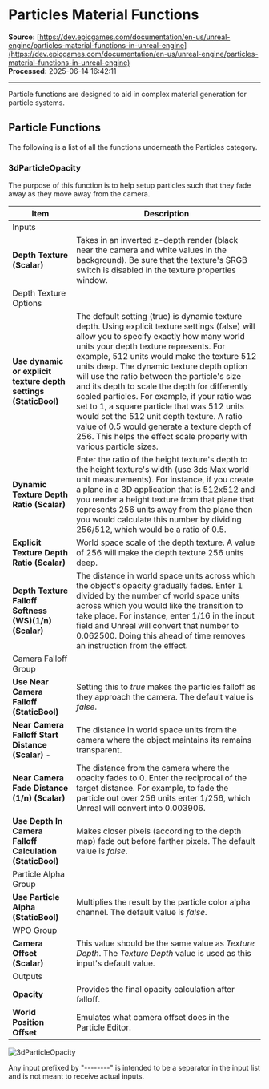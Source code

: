 # Particles Material Functions

**Source:** [https://dev.epicgames.com/documentation/en-us/unreal-engine/particles-material-functions-in-unreal-engine](https://dev.epicgames.com/documentation/en-us/unreal-engine/particles-material-functions-in-unreal-engine)  
**Processed:** 2025-06-14 16:42:11

---

Particle functions are designed to aid in complex material generation for particle systems.

## Particle Functions

The following is a list of all the functions underneath the Particles category.

### 3dParticleOpacity

The purpose of this function is to help setup particles such that they fade away as they move away from the camera.

| Item | Description |
| --- | --- |
| Inputs |   |
| **Depth Texture (Scalar)** | Takes in an inverted z-depth render (black near the camera and white values in the background). Be sure that the texture's SRGB switch is disabled in the texture properties window. |
| Depth Texture Options |   |
| **Use dynamic or explicit texture depth settings (StaticBool)** | The default setting (true) is dynamic texture depth. Using explicit texture settings (false) will allow you to specify exactly how many world units your depth texture represents. For example, 512 units would make the texture 512 units deep. The dynamic texture depth option will use the ratio between the particle's size and its depth to scale the depth for differently scaled particles. For example, if your ratio was set to 1, a square particle that was 512 units would set the 512 unit depth texture. A ratio value of 0.5 would generate a texture depth of 256. This helps the effect scale properly with various particle sizes. |
| **Dynamic Texture Depth Ratio (Scalar)** | Enter the ratio of the height texture's depth to the height texture's width (use 3ds Max world unit measurements). For instance, if you create a plane in a 3D application that is 512x512 and you render a height texture from that plane that represents 256 units away from the plane then you would calculate this number by dividing 256/512, which would be a ratio of 0.5. |
| **Explicit Texture Depth Ratio (Scalar)** | World space scale of the depth texture. A value of 256 will make the depth texture 256 units deep. |
| **Depth Texture Falloff Softness (WS)(1/n) (Scalar)** | The distance in world space units across which the object's opacity gradually fades. Enter 1 divided by the number of world space units across which you would like the transition to take place. For instance, enter 1/16 in the input field and Unreal will convert that number to 0.062500. Doing this ahead of time removes an instruction from the effect. |
| Camera Falloff Group |   |
| **Use Near Camera Falloff (StaticBool)** | Setting this to *true* makes the particles falloff as they approach the camera. The default value is *false*. |
| **Near Camera Falloff Start Distance (Scalar)** - | The distance in world space units from the camera where the object maintains its remains transparent. |
| **Near Camera Fade Distance (1/n) (Scalar)** | The distance from the camera where the opacity fades to 0. Enter the reciprocal of the target distance. For example, to fade the particle out over 256 units enter 1/256, which Unreal will convert into 0.003906. |
| **Use Depth In Camera Falloff Calculation (StaticBool)** | Makes closer pixels (according to the depth map) fade out before farther pixels. The default value is *false*. |
| Particle Alpha Group |   |
| **Use Particle Alpha (StaticBool)** | Multiplies the result by the particle color alpha channel. The default value is *false*. |
| WPO Group |   |
| **Camera Offset (Scalar)** | This value should be the same value as *Texture Depth*. The *Texture Depth* value is used as this input's default value. |
| Outputs |   |
| **Opacity** | Provides the final opacity calculation after falloff. |
| **World Position Offset** | Emulates what camera offset does in the Particle Editor. |

![3dParticleOpacity](https://d1iv7db44yhgxn.cloudfront.net/documentation/images/07f38083-2a9c-4024-8086-63e4f1317f78/3dparticleopacity.png)

Any input prefixed by "--------" is intended to be a separator in the input list and is not meant to receive actual inputs.
